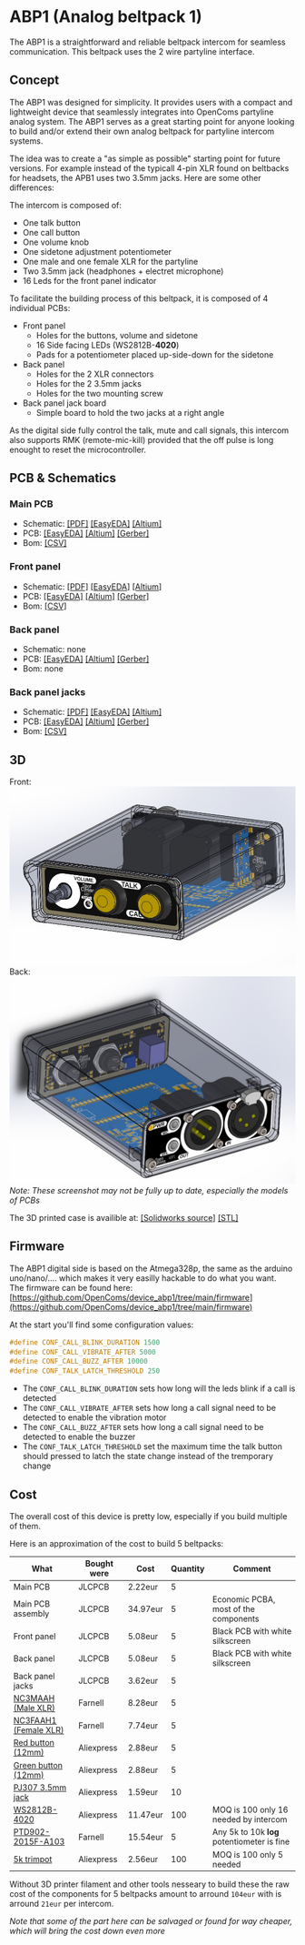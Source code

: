 # ABP1 (Analog beltpack 1)

The ABP1 is a straightforward and reliable beltpack intercom for seamless communication. This beltpack uses the 2 wire partyline interface.

## Concept
The ABP1 was designed for simplicity. It provides users with a compact and lightweight device that seamlessly integrates into OpenComs partyline analog system. The ABP1 serves as a great starting point for anyone looking to build and/or extend their own analog beltpack for partyline intercom systems.

The idea was to create a "as simple as possible" starting point for future versions. For example instead of the typicall 4-pin XLR found on beltbacks for headsets, the APB1 uses two 3.5mm jacks. Here are some other differences:

The intercom is composed of:

 - One talk button
 - One call button
 - One volume knob
 - One sidetone adjustment potentiometer
 - One male and one female XLR for the partyline
 - Two 3.5mm jack (headphones + electret microphone)
 - 16 Leds for the front panel indicator

To facilitate the building process of this beltpack, it is composed of 4 individual PCBs:

  - Front panel
    - Holes for the buttons, volume and sidetone
    - 16 Side facing LEDs (WS2812B-**4020**)
    - Pads for a potentiometer placed up-side-down for the sidetone
  - Back panel
    - Holes for the 2 XLR connectors
    - Holes for the 2 3.5mm jacks
    - Holes for the two mounting screw
  - Back panel jack board
    - Simple board to hold the two jacks at a right angle

As the digital side fully control the talk, mute and call signals, this intercom also supports RMK (remote-mic-kill) provided that the off pulse is long enought to reset the microcontroller.

## PCB & Schematics
### Main PCB
 - Schematic: [[PDF]](electronics/main_pcb/SCH_OpenComs_ABP1_2023-05-12.pdf) [[EasyEDA]](electronics/main_pcb/SCH_EasyEDA_OpenComs_ABP1_2023-05-12.json) [[Altium]](electronics/main_pcb/SCH_AltiumExport_OpenComs_ABP1_2023-05-12.zip)
 - PCB: [[EasyEDA]](electronics/main_pcb/PCB_EasyEDA_OpenComs_ABP1_2023-05-12.json) [[Altium]](electronics/main_pcb/PCB_AltiumExport_OpenComs_ABP1_2023-05-12.pcbdoc) [[Gerber]](electronics/main_pcb/PCB_Gerber_PCB_OpenComs_ABP1.zip)
 - Bom: [[CSV]](electronics/main_pcb/BOM_OpenComs_ABP1_2023-05-12.csv)

### Front panel
 - Schematic: [[PDF]](electronics/front_panel/SCH_PDF_OpenComs_ABP1_Front-panel.pdf) [[EasyEDA]](electronics/front_panel/SCH_EasyEDA_OpenComs_ABP1_Front-panel_2023-05-12.json) [[Altium]](electronics/front_panel/SCH_Altium_OpenComs_ABP1_Front-panel_.schdoc)
 - PCB: [[EasyEDA]](electronics/front_panel/PCB_EasyEDA_OpenComs_ABP1_Front-panel_2023-05-12.json) [[Altium]](electronics/front_panel/PCB_Altium_OpenComs_ABP1_Front-panel_2023-05-12.pcbdoc) [[Gerber]](electronics/front_panel/PCB_Gerber_OpenComs_ABP1_Front-panel.zip)
 - Bom: [[CSV]](electronics/front_panel/BOM_OpenComs_ABP1_Front-panel_2023-05-12.csv)

### Back panel
 - Schematic: none
 - PCB: [[EasyEDA]](electronics/back_panel/PCB_EasyEDA_OpenComs_ABP1_Back-panel_2023-05-12.json) [[Altium]](electronics/back_panel/PCB_Altium_OpenComs_ABP1_Back-panel_2023-05-12.pcbdoc) [[Gerber]](electronics/back_panel/PCB_Gerber_OpenComs_ABP1_Back-panel_2023-05-12.zip)
 - Bom: none

### Back panel jacks
 - Schematic: [[PDF]](electronics/back_panel_jacks/SCH_PDF_OpenComs_ABP1_Back-panel_Jacks_2023-05-12.pdf) [[EasyEDA]](electronics/back_panel_jacks/SCH_EasyEDA_OpenComs_ABP1_Back-panel_Jacks_2023-05-12.json) [[Altium]](electronics/back_panel_jacks/SCH_Altium_OpenComs_ABP1_Back-panel_Jacks_Connectors_2023-05-12.schdoc)
 - PCB: [[EasyEDA]](electronics/back_panel_jacks/PCB_EasyEDA_OpenComs_ABP1_Back-panel_Jacks_2023-05-12.json) [[Altium]](electronics/back_panel_jacks/PCB_Altium_OpenComs_ABP1_Back-panel_Jacks_2023-05-12.pcbdoc) [[Gerber]](electronics/back_panel_jacks/PCB_Gerber_OpenComs_ABP1_Back-panel_Jacks_2023-05-12.zip)
 - Bom: [[CSV]](electronics/back_panel_jacks/BOM_OpenComs_ABP1_Back-panel_Jacks_2023-05-12.csv)

## 3D
Front:
![](res/3d_render.jpg)
Back:
![](res/3d_render2.jpg)
*Note: These screenshot may not be fully up to date, especially the models of PCBs*

The 3D printed case is availible at: [[Solidworks source]](3d/case.sldprt) [[STL]](3d/case.stl) 

## Firmware 

The ABP1 digital side is based on the Atmega328p, the same as the arduino uno/nano/.... which makes it very easilly hackable to do what you want.<br>
The firmware can be found here:[https://github.com/OpenComs/device_abp1/tree/main/firmware](https://github.com/OpenComs/device_abp1/tree/main/firmware)

At the start you'll find some configuration values:
```cpp
#define CONF_CALL_BLINK_DURATION 1500
#define CONF_CALL_VIBRATE_AFTER 5000
#define CONF_CALL_BUZZ_AFTER 10000
#define CONF_TALK_LATCH_THRESHOLD 250
```

 - The `CONF_CALL_BLINK_DURATION` sets how long will the leds blink if a call is detected
 - The `CONF_CALL_VIBRATE_AFTER` sets how long a call signal need to be detected to enable the vibration motor
 - The `CONF_CALL_BUZZ_AFTER` sets how long a call signal need to be detected to enable the buzzer
 - The `CONF_TALK_LATCH_THRESHOLD` set the maximum time the talk button should pressed to latch the state change instead of the tremporary change

## Cost

The overall cost of this device is pretty low, especially if you build multiple of them.

Here is an approximation of the cost to build 5 beltpacks:

| What | Bought were | Cost |  Quantity | Comment |
|------|-------------|------|-----------|---------|
| Main PCB | JLCPCB | 2.22eur | 5 |  |
| Main PCB assembly | JLCPCB | 34.97eur | 5 | Economic PCBA, most of the components |
| Front panel | JLCPCB | 5.08eur | 5 | Black PCB with white silkscreen |
| Back panel | JLCPCB | 5.08eur | 5 | Black PCB with white silkscreen |
| Back panel jacks | JLCPCB | 3.62eur | 5 |  |
| [NC3MAAH (Male XLR)](https://fr.farnell.com/neutrik/nc3maah/plug-xlr-pcb-horizontal-3pole/dp/1310044) | Farnell | 8.28eur | 5 |  |
| [NC3FAAH1 (Female XLR)](https://fr.farnell.com/neutrik/nc3faah1/socket-xlr-pcb-horizontal-3pole/dp/1310019) | Farnell | 7.74eur | 5 |  |
| [Red button (12mm)](https://aliexpress.com/item/1005003302861259.html) | Aliexpress | 2.88eur | 5 |  |
| [Green button (12mm)](https://aliexpress.com/item/1005003302861259.html) | Aliexpress | 2.88eur | 5 |  |
| [PJ307 3.5mm jack](https://aliexpress.com/item/1005005130412879.html) | Aliexpress | 1.59eur | 10 |  |
| [WS2812B-4020](https://aliexpress.com/item/1005003999865721.html) | Aliexpress | 11.47eur | 100 | MOQ is 100 only 16 needed by intercom |
| [PTD902-2015F-A103](https://fr.farnell.com/bourns/ptd902-2015f-a103/potentiometre-audio-10k-20-0-025w/dp/2396034) | Farnell | 15.54eur | 5 | Any 5k to 10k **log** potentiometer is fine |
| [5k trimpot](https://aliexpress.com/item/33050960926.html) | Aliexpress | 2.56eur | 100 | MOQ is 100 only 5 needed |

Without 3D printer filament and other tools nesseary to build these the raw cost of the components for 5 beltpacks amount to arround `104eur` with is arround `21eur` per intercom.

*Note that some of the part here can be salvaged or found for way cheaper, which will bring the cost down even more*